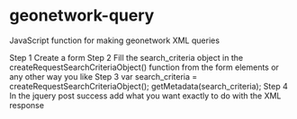 geonetwork-query
================

JavaScript function for making geonetwork XML queries

Step 1
Create a form
Step 2
Fill the search_criteria object in the createRequestSearchCriteriaObject() function from the form elements or any other way you like
Step 3
var search_criteria = createRequestSearchCriteriaObject();
getMetadata(search_criteria);
Step 4
In the jquery post success add what you want exactly to do with the XML response

